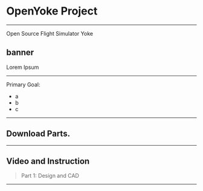 # OpenYoke Project
---
Open Source Flight Simulator Yoke


## banner


Lorem Ipsum

---
Primary Goal:
- a
- b
- c
---
## Download Parts.

---
## Video and Instruction
> Part 1: Design and CAD
---

